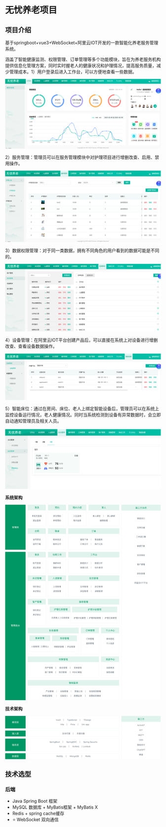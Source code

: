 # 无忧养老项目

## 项目介绍

基于springboot+vue3+WebSocket+阿里云IOT开发的一款智能化养老服务管理系统。

涵盖了智能健康监测、权限管理、订单管理等多个功能模块，旨在为养老服务机构提供信息化管理方案，同时实时握老人的健康状况和护理情况，提高服务质量，减少管理成本。1）用户登录后进入工作台，可以方便地查看一些数据。

![示例图片](assets/gzt.png)

2）服务管理：管理员可以在服务管理模块中对护理项目进行增删改查、启用、禁用操作。

![](assets/hlxm.png)

3）数据权限管理：对于同一类数据，拥有不同角色的用户看到的数据可能是不同的。

![](assets/jsgl.png)

4）设备管理：在阿里云IOT平台创建产品后，可以直接在系统上对设备进行增删改查、查看设备数据操作。

![](assets/sbgl.png)

5）智能床位：通过在房间、床位、老人上绑定智能设备后，管理员可以在系统上监控设备运行情况，老人健康情况。同时当系统检测到设备有异常数据时，会立即自动通知管理员及相关人员。

![](assets/zncw.png)

**系统架构**

![](assets/系统架构图.png)

**技术架构**

![](assets/技术架构图.png)

## 技术选型

### 后端

- Java Spring Boot 框架
- MySQL 数据库 + MyBatis框架 + MyBatis X
- Redis + spring cache缓存
- ⭐️ WebSocket 双向通信